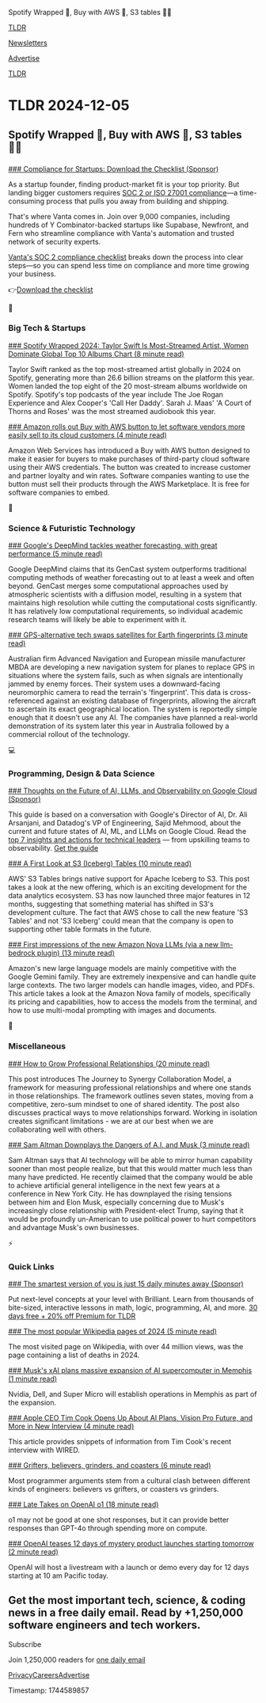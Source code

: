 Spotify Wrapped 🎵, Buy with AWS 💸, S3 tables 👨‍💻

[TLDR](/)

[Newsletters](/newsletters)

[Advertise](https://advertise.tldr.tech/)

[TLDR](/)

# TLDR 2024-12-05

## Spotify Wrapped 🎵, Buy with AWS 💸, S3 tables 👨‍💻

### 

[### Compliance for Startups: Download the Checklist (Sponsor)](https://www.vanta.com/downloads/the-soc-2-compliance-checklist?utm_campaign=vanta_for_startups&amp;utm_source=tldr&amp;utm_medium=newsletter)

As a startup founder, finding product-market fit is your top priority. But landing bigger customers requires [SOC 2 or ISO 27001 compliance](https://www.vanta.com/downloads/the-soc-2-compliance-checklist?utm_campaign=vanta_for_startups&utm_source=tldr&utm_medium=newsletter)—a time-consuming process that pulls you away from building and shipping.

That's where Vanta comes in. Join over 9,000 companies, including hundreds of Y Combinator-backed startups like Supabase, Newfront, and Fern who streamline compliance with Vanta's automation and trusted network of security experts.

[Vanta's SOC 2 compliance checklist](https://www.vanta.com/downloads/the-soc-2-compliance-checklist?utm_campaign=vanta_for_startups&utm_source=tldr&utm_medium=newsletter) breaks down the process into clear steps—so you can spend less time on compliance and more time growing your business.

👉[Download the checklist](https://www.vanta.com/downloads/the-soc-2-compliance-checklist?utm_campaign=vanta_for_startups&utm_source=tldr&utm_medium=newsletter)

📱

### Big Tech & Startups

[### Spotify Wrapped 2024: Taylor Swift Is Most-Streamed Artist, Women Dominate Global Top 10 Albums Chart (8 minute read)](https://variety.com/2024/music/news/spotify-wrapped-2024-taylor-swift-1236233812/?utm_source=tldrnewsletter)

Taylor Swift ranked as the top most-streamed artist globally in 2024 on Spotify, generating more than 26.6 billion streams on the platform this year. Women landed the top eight of the 20 most-stream albums worldwide on Spotify. Spotify's top podcasts of the year include The Joe Rogan Experience and Alex Cooper's 'Call Her Daddy'. Sarah J. Maas' 'A Court of Thorns and Roses' was the most streamed audiobook this year.

[### Amazon rolls out Buy with AWS button to let software vendors more easily sell to its cloud customers (4 minute read)](https://www.cnbc.com/2024/12/04/amazon-will-sell-software-with-buy-with-aws-button-for-partner-sites.html?utm_source=tldrnewsletter)

Amazon Web Services has introduced a Buy with AWS button designed to make it easier for buyers to make purchases of third-party cloud software using their AWS credentials. The button was created to increase customer and partner loyalty and win rates. Software companies wanting to use the button must sell their products through the AWS Marketplace. It is free for software companies to embed.

🚀

### Science & Futuristic Technology

[### Google's DeepMind tackles weather forecasting, with great performance (5 minute read)](https://arstechnica.com/science/2024/12/googles-deepmind-tackles-weather-forecasting-with-great-performance/?utm_source=tldrnewsletter)

Google DeepMind claims that its GenCast system outperforms traditional computing methods of weather forecasting out to at least a week and often beyond. GenCast merges some computational approaches used by atmospheric scientists with a diffusion model, resulting in a system that maintains high resolution while cutting the computational costs significantly. It has relatively low computational requirements, so individual academic research teams will likely be able to experiment with it.

[### GPS-alternative tech swaps satellites for Earth fingerprints (3 minute read)](https://newatlas.com/aircraft/advanced-navigation-mbda-terrain-fingerprint-navigation/?utm_source=tldrnewsletter)

Australian firm Advanced Navigation and European missile manufacturer MBDA are developing a new navigation system for planes to replace GPS in situations where the system fails, such as when signals are intentionally jammed by enemy forces. Their system uses a downward-facing neuromorphic camera to read the terrain's 'fingerprint'. This data is cross-referenced against an existing database of fingerprints, allowing the aircraft to ascertain its exact geographical location. The system is reportedly simple enough that it doesn't use any AI. The companies have planned a real-world demonstration of its system later this year in Australia followed by a commercial rollout of the technology.

💻

### Programming, Design & Data Science

[### Thoughts on the Future of AI, LLMs, and Observability on Google Cloud (Sponsor)](https://www.datadoghq.com/resources/future-of-ai-google-cloud-ebook/?utm_source=tldrnewsletter&amp;utm_medium=newsletter&amp;utm_campaign=dg-coreplatform-ww-ai-google-ebook-tldr)

This guide is based on a conversation with Google's Director of AI, Dr. Ali Arsanjani, and Datadog's VP of Engineering, Sajid Mehmood, about the current and future states of AI, ML, and LLMs on Google Cloud. Read the [top 7 insights and actions for technical leaders](https://www.datadoghq.com/resources/future-of-ai-google-cloud-ebook/?utm_source=tldrnewsletter&utm_medium=newsletter&utm_campaign=dg-coreplatform-ww-ai-google-ebook-tldr) — from upskilling teams to observability. [Get the guide](https://www.datadoghq.com/resources/future-of-ai-google-cloud-ebook/?utm_source=tldrnewsletter&utm_medium=newsletter&utm_campaign=dg-coreplatform-ww-ai-google-ebook-tldr)

[### A First Look at S3 (Iceberg) Tables (10 minute read)](https://meltware.com/2024/12/04/s3-tables.html?utm_source=tldrnewsletter)

AWS' S3 Tables brings native support for Apache Iceberg to S3. This post takes a look at the new offering, which is an exciting development for the data analytics ecosystem. S3 has now launched three major features in 12 months, suggesting that something material has shifted in S3's development culture. The fact that AWS chose to call the new feature 'S3 Tables' and not 'S3 Iceberg' could mean that the company is open to supporting other table formats in the future.

[### First impressions of the new Amazon Nova LLMs (via a new llm-bedrock plugin) (13 minute read)](https://simonwillison.net/2024/Dec/4/amazon-nova/?utm_source=tldrnewsletter)

Amazon's new large language models are mainly competitive with the Google Gemini family. They are extremely inexpensive and can handle quite large contexts. The two larger models can handle images, video, and PDFs. This article takes a look at the Amazon Nova family of models, specifically its pricing and capabilities, how to access the models from the terminal, and how to use multi-modal prompting with images and documents.

🎁

### Miscellaneous

[### How to Grow Professional Relationships (20 minute read)](https://tej.as/blog/how-to-grow-professional-relationships-tjs-model?utm_source=tldrnewsletter)

This post introduces The Journey to Synergy Collaboration Model, a framework for measuring professional relationships and where one stands in those relationships. The framework outlines seven states, moving from a competitive, zero-sum mindset to one of shared identity. The post also discusses practical ways to move relationships forward. Working in isolation creates significant limitations - we are at our best when we are collaborating well with others.

[### Sam Altman Downplays the Dangers of A.I. and Musk (3 minute read)](https://www.nytimes.com/2024/12/04/business/dealbook/sam-altman-openai-elon-musk.html?unlocked_article_code=1.fE4.eYyl.PPGM3YJ7GxD5&smid=url-share&utm_source=tldrnewsletter)

Sam Altman says that AI technology will be able to mirror human capability sooner than most people realize, but that this would matter much less than many have predicted. He recently claimed that the company would be able to achieve artificial general intelligence in the next few years at a conference in New York City. He has downplayed the rising tensions between him and Elon Musk, especially concerning due to Musk's increasingly close relationship with President-elect Trump, saying that it would be profoundly un-American to use political power to hurt competitors and advantage Musk's own businesses.

⚡

### Quick Links

[### The smartest version of you is just 15 daily minutes away (Sponsor)](https://brilliant.org/tldrtech/?utm_source=tldrnewsletter)

Put next-level concepts at your level with Brilliant. Learn from thousands of bite-sized, interactive lessons in math, logic, programming, AI, and more. [30 days free + 20% off Premium for TLDR](https://brilliant.org/tldrtech/)

[### The most popular Wikipedia pages of 2024 (5 minute read)](https://www.cnn.com/2024/12/03/business/wikipedia-most-viewed-2024/index.html?utm_source=tldrnewsletter)

The most visited page on Wikipedia, with over 44 million views, was the page containing a list of deaths in 2024.

[### Musk's xAI plans massive expansion of AI supercomputer in Memphis (1 minute read)](https://finance.yahoo.com/news/musks-xai-plans-massive-expansion-225728137.html?utm_source=tldrnewsletter)

Nvidia, Dell, and Super Micro will establish operations in Memphis as part of the expansion.

[### Apple CEO Tim Cook Opens Up About AI Plans, Vision Pro Future, and More in New Interview (4 minute read)](https://www.macrumors.com/2024/12/04/apple-ceo-tim-cook-opens-up-in-new-interview/?utm_source=tldrnewsletter)

This article provides snippets of information from Tim Cook's recent interview with WIRED.

[### Grifters, believers, grinders, and coasters (6 minute read)](https://www.seangoedecke.com/programmer-archetypes/?utm_source=tldrnewsletter)

Most programmer arguments stem from a cultural clash between different kinds of engineers: believers vs grifters, or coasters vs grinders.

[### Late Takes on OpenAI o1 (18 minute read)](https://www.alexirpan.com/2024/12/04/late-o1-thoughts.html?utm_source=tldrnewsletter)

o1 may not be good at one shot responses, but it can provide better responses than GPT-4o through spending more on compute.

[### OpenAI teases 12 days of mystery product launches starting tomorrow (2 minute read)](https://arstechnica.com/ai/2024/12/openai-teases-12-days-of-mystery-product-launches-starting-tomorrow/?utm_source=tldrnewsletter)

OpenAI will host a livestream with a launch or demo every day for 12 days starting at 10 am Pacific today.

## Get the most important tech, science, & coding news in a free daily email. Read by +1,250,000 software engineers and tech workers.

Subscribe

Join 1,250,000 readers for [one daily email](/api/latest/tech)

[Privacy](/privacy)[Careers](https://jobs.ashbyhq.com/tldr.tech)[Advertise](/tech/advertise)

Timestamp: 1744589857
